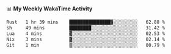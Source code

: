 <!--
**stamp711/stamp711** is a ✨ _special_ ✨ repository because its `README.md` (this file) appears on your GitHub profile.

Here are some ideas to get you started:

- 🔭 I’m currently working on ...
- 🌱 I’m currently learning ...
- 👯 I’m looking to collaborate on ...
- 🤔 I’m looking for help with ...
- 💬 Ask me about ...
- 📫 How to reach me: ...
- 😄 Pronouns: ...
- ⚡ Fun fact: ...
-->

📊 **My Weekly WakaTime Activity**

<!--START_SECTION:waka-->

```txt
Rust   1 hr 39 mins    ███████████████▓░░░░░░░░░   62.88 %
sh     49 mins         ████████░░░░░░░░░░░░░░░░░   31.42 %
Lua    4 mins          ▓░░░░░░░░░░░░░░░░░░░░░░░░   02.53 %
Nix    3 mins          ▓░░░░░░░░░░░░░░░░░░░░░░░░   02.14 %
Git    1 min           ▒░░░░░░░░░░░░░░░░░░░░░░░░   00.79 %
```

<!--END_SECTION:waka-->
